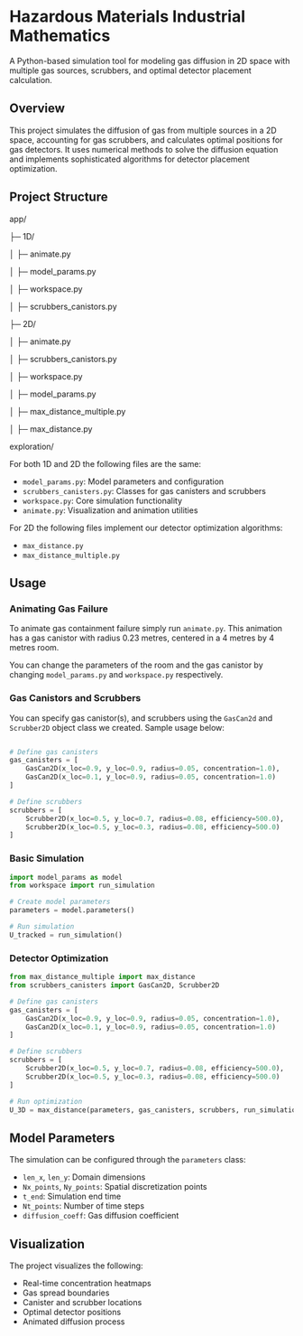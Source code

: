 # Hazardous Materials Industrial Mathematics
A Python-based simulation tool for modeling gas diffusion in 2D space with multiple gas sources, scrubbers, and optimal detector placement calculation.

## Overview

This project simulates the diffusion of gas from multiple sources in a 2D space, accounting for gas scrubbers, and calculates optimal positions for gas detectors. It uses numerical methods to solve the diffusion equation and implements sophisticated algorithms for detector placement optimization.


## Project Structure

app/

├─ 1D/

│  ├─ animate.py

│  ├─ model_params.py

│  ├─ workspace.py

│  ├─ scrubbers_canistors.py

├─ 2D/

│  ├─ animate.py

│  ├─ scrubbers_canistors.py

│  ├─ workspace.py

│  ├─ model_params.py

│  ├─ max_distance_multiple.py

│  ├─ max_distance.py

exploration/


For both 1D and 2D the following files are the same:

- `model_params.py`: Model parameters and configuration
- `scrubbers_canisters.py`: Classes for gas canisters and scrubbers
- `workspace.py`: Core simulation functionality
- `animate.py`: Visualization and animation utilities

For 2D the following files implement our detector optimization algorithms:
- `max_distance.py`
- `max_distance_multiple.py`

## Usage

### Animating Gas Failure

To animate gas containment failure simply run `animate.py`. This animation has a gas canistor with radius 0.23 metres, centered in a 4 metres by 4 metres room.

You can change the parameters of the room and the gas canistor by changing `model_params.py` and `workspace.py` respectively.

### Gas Canistors and Scrubbers

You can specify gas canistor(s), and scrubbers using the `GasCan2d` and `Scrubber2D` object class we created. Sample usage below:

```python

# Define gas canisters
gas_canisters = [
    GasCan2D(x_loc=0.9, y_loc=0.9, radius=0.05, concentration=1.0),
    GasCan2D(x_loc=0.1, y_loc=0.9, radius=0.05, concentration=1.0)
]

# Define scrubbers
scrubbers = [
    Scrubber2D(x_loc=0.5, y_loc=0.7, radius=0.08, efficiency=500.0),
    Scrubber2D(x_loc=0.5, y_loc=0.3, radius=0.08, efficiency=500.0)
]
```

### Basic Simulation

```python
import model_params as model
from workspace import run_simulation

# Create model parameters
parameters = model.parameters()

# Run simulation
U_tracked = run_simulation()
```

### Detector Optimization

```python
from max_distance_multiple import max_distance
from scrubbers_canisters import GasCan2D, Scrubber2D

# Define gas canisters
gas_canisters = [
    GasCan2D(x_loc=0.9, y_loc=0.9, radius=0.05, concentration=1.0),
    GasCan2D(x_loc=0.1, y_loc=0.9, radius=0.05, concentration=1.0)
]

# Define scrubbers
scrubbers = [
    Scrubber2D(x_loc=0.5, y_loc=0.7, radius=0.08, efficiency=500.0),
    Scrubber2D(x_loc=0.5, y_loc=0.3, radius=0.08, efficiency=500.0)
]

# Run optimization
U_3D = max_distance(parameters, gas_canisters, scrubbers, run_simulation)
```

## Model Parameters

The simulation can be configured through the `parameters` class:

- `len_x`, `len_y`: Domain dimensions
- `Nx_points`, `Ny_points`: Spatial discretization points
- `t_end`: Simulation end time
- `Nt_points`: Number of time steps
- `diffusion_coeff`: Gas diffusion coefficient

## Visualization

The project visualizes the following:
- Real-time concentration heatmaps
- Gas spread boundaries
- Canister and scrubber locations
- Optimal detector positions
- Animated diffusion process